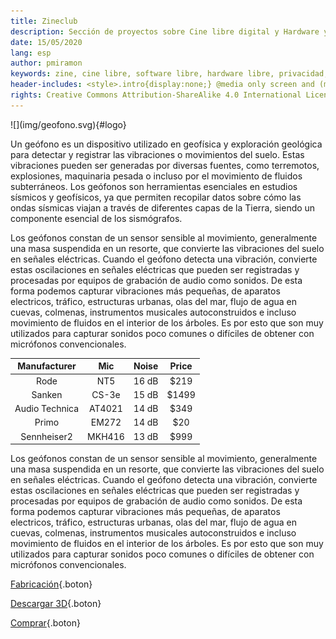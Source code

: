 ```yaml
---
title: Zineclub
description: Sección de proyectos sobre Cine libre digital y Hardware y software libres.
date: 15/05/2020
lang: esp
author: pmiramon
keywords: zine, cine libre, software libre, hardware libre, privacidad, tecnología libre, autonomia digital, magic lantern, coreboot, libreboot, thinkpad, EM272
header-includes: <style>.intro{display:none;} @media only screen and (min-width:665px) {a.seleccion.industrial::before{content:"➞ "; font-weight:bolder;}}</style>
rights: Creative Commons Attribution-ShareAlike 4.0 International License
---
```


<div class="presentacion">
![](img/geofono.svg){#logo}

Un geófono es un dispositivo utilizado en geofísica y exploración geológica para detectar y registrar las vibraciones o movimientos del suelo. Estas vibraciones pueden ser generadas por diversas fuentes, como terremotos, explosiones, maquinaria pesada o incluso por el movimiento de fluidos subterráneos. Los geófonos son herramientas esenciales en estudios sísmicos y geofísicos, ya que permiten recopilar datos sobre cómo las ondas sísmicas viajan a través de diferentes capas de la Tierra, siendo un componente esencial de los sismógrafos.

Los geófonos constan de un sensor sensible al movimiento, generalmente una masa suspendida en un resorte, que convierte las vibraciones del suelo en señales eléctricas. Cuando el geófono detecta una vibración, convierte estas oscilaciones en señales eléctricas que pueden ser registradas y procesadas por equipos de grabación de audio como sonidos. De esta forma podemos capturar vibraciones más pequeñas, de aparatos electricos, tráfico, estructuras urbanas, olas del mar, flujo de agua en cuevas, colmenas, instrumentos musicales autoconstruidos e incluso movimiento de fluidos en el interior de los árboles. Es por esto que son muy utilizados para capturar sonidos poco comunes o difíciles de obtener con micrófonos convencionales.

|  Manufacturer  |   Mic  | Noise | Price |
|:--------------:|:------:|:-----:|:-----:|
| Rode           | NT5    | 16 dB | $219  |
| Sanken         | CS-3e  | 15 dB | $1499 |
| Audio Technica | AT4021 | 14 dB | $349  |
| Primo          | EM272  | 14 dB | $20   |
| Sennheiser2    | MKH416 | 13 dB | $999  |

Los geófonos constan de un sensor sensible al movimiento, generalmente una masa suspendida en un resorte, que convierte las vibraciones del suelo en señales eléctricas. Cuando el geófono detecta una vibración, convierte estas oscilaciones en señales eléctricas que pueden ser registradas y procesadas por equipos de grabación de audio como sonidos. De esta forma podemos capturar vibraciones más pequeñas, de aparatos electricos, tráfico, estructuras urbanas, olas del mar, flujo de agua en cuevas, colmenas, instrumentos musicales autoconstruidos e incluso movimiento de fluidos en el interior de los árboles. Es por esto que son muy utilizados para capturar sonidos poco comunes o difíciles de obtener con micrófonos convencionales.

</div>


<div class="botonera">

[Fabricación](#intro){.boton}

[Descargar 3D](#intro){.boton}

[Comprar](#intro){.boton}

</div>
